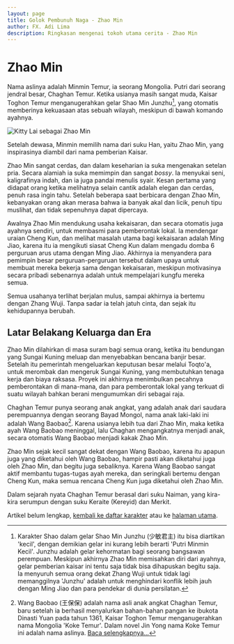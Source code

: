 ```yaml
---
layout: page
title: Golok Pembunuh Naga - Zhao Min
author: FX. Adi Lima
description: Ringkasan mengenai tokoh utama cerita - Zhao Min
---
```


# Zhao Min

Nama aslinya adalah Minmin Temur, ia seorang Mongolia. Putri dari seorang jendral besar, Chaghan Temur. Ketika usianya
masih sangat muda, Kaisar Toghon Temur menganugerahkan gelar Shao Min Junzhu[^shaomin], yang otomatis memberinya kekuasaan atas
sebuah wilayah, meskipun di bawah komando ayahnya.

![Kitty Lai sebagai Zhao Min](/assets/images/casts/zhao-min-2.png)

Setelah dewasa, Minmin memilih nama dari suku Han, yaitu Zhao Min, yang inspirasinya diambil dari nama pemberian Kaisar.

[^shaomin]: Karakter Shao dalam gelar Shao Min Junzhu (少敏君主) itu bisa diartikan 'kecil', dengan demikian gelar ini kurang lebih berarti 'Putri Minmin Kecil'. Junzhu adalah gelar kehormatan bagi seorang bangsawan perempuan. Meskipun akhirnya Zhao Min memisahkan diri dari ayahnya, gelar pemberian kaisar ini tentu saja tidak bisa dihapuskan begitu saja. Ia menyuruh semua orang dekat Zhang Wuji untuk tidak lagi memanggilnya 'Junzhu' adalah untuk menghindari konflik lebih jauh dengan Ming Jiao dan para pendekar di dunia persilatan.

Zhao Min sangat cerdas, dan dalam keseharian ia suka mengenakan setelan pria. Secara alamiah ia suka memimpin dan sangat
_bossy_. Ia menyukai seni, kaligrafinya indah, dan ia juga pandai menulis syair. Kesan pertama yang didapat orang ketika
melihatnya selain cantik adalah elegan dan cerdas, penuh rasa ingin tahu. Setelah beberapa saat berbicara dengan Zhao Min,
kebanyakan orang akan merasa bahwa ia banyak akal dan licik, penuh tipu muslihat, dan tidak sepenuhnya dapat dipercaya.

Awalnya Zhao Min mendukung usaha kekaisaran, dan secara otomatis juga ayahnya sendiri, untuk membasmi para pemberontak lokal.
Ia mendengar uraian Cheng Kun, dan melihat masalah utama bagi kekaisaran adalah Ming Jiao, karena itu ia mengikuti siasat
Cheng Kun dalam mengadu domba 6 perguruan arus utama dengan Ming Jiao. Akhirnya ia menyandera para pemimpin besar 
perguruan-perguruan tersebut dalam upaya untuk membuat mereka bekerja sama dengan kekaisaran, meskipun motivasinya secara
pribadi sebenarnya adalah untuk mempelajari kungfu mereka semua.

Semua usahanya terlihat berjalan mulus, sampai akhirnya ia bertemu dengan Zhang Wuji. Tanpa sadar ia telah jatuh cinta,
dan sejak itu kehidupannya berubah.

## Latar Belakang Keluarga dan Era

Zhao Min dilahirkan di masa suram bagi semua orang, ketika itu bendungan yang Sungai Kuning meluap dan menyebabkan 
bencana banjir besar. Setelah itu pemerintah mengeluarkan keputusan besar melalui Toqto'a, untuk merombak dan mengeruk 
Sungai Kuning, yang membutuhkan tenaga kerja dan biaya raksasa. Proyek ini akhirnya menimbulkan pecahnya pemberontakan
di mana-mana, dan para pemberontak lokal yang terkuat di suatu wilayah bahkan berani mengumumkan diri sebagai raja.

Chaghan Temur punya seorang anak angkat, yang adalah anak dari saudara perempuannya dengan seorang Bayad Mongol, nama
anak laki-laki ini adalah Wang Baobao[^wang-baobao]. Karena usianya lebih tua dari Zhao Min, maka ketika ayah Wang 
Baobao meninggal, lalu Chaghan mengangkatnya menjadi anak, secara otomatis Wang Baobao menjadi kakak Zhao Min.

[^wang-baobao]: Wang Baobao (王保保) adalah nama asli anak angkat Chaghan Temur, baru setelah ia berhasil menyalurkan bahan-bahan pangan ke ibukota Dinasti Yuan pada tahun 1361, Kaisar Toghon Temur menganugerahkan nama Mongolia 'Koke Temur'. Dalam novel Jin Yong nama Koke Temur ini adalah nama aslinya. [Baca selengkapnya...](./KokeTemur)

Zhao Min sejak kecil sangat dekat dengan Wang Baobao, karena itu apapun juga yang diketahui oleh Wang Baobao, hampir pasti akan 
diketahui juga oleh Zhao Min, dan begitu juga sebaliknya. Karena Wang Baobao sangat aktif membantu tugas-tugas ayah mereka,
dan seringkali bertemu dengan Cheng Kun, maka semua rencana Cheng Kun juga diketahui oleh Zhao Min.

Dalam sejarah nyata Chaghan Temur berasal dari suku Naiman, yang kira-kira serumpun dengan suku Keraite (Kereyid) dan
Merkit.

Artikel belum lengkap, [kembali ke daftar karakter](/parts/people) atau ke [halaman utama](/).


